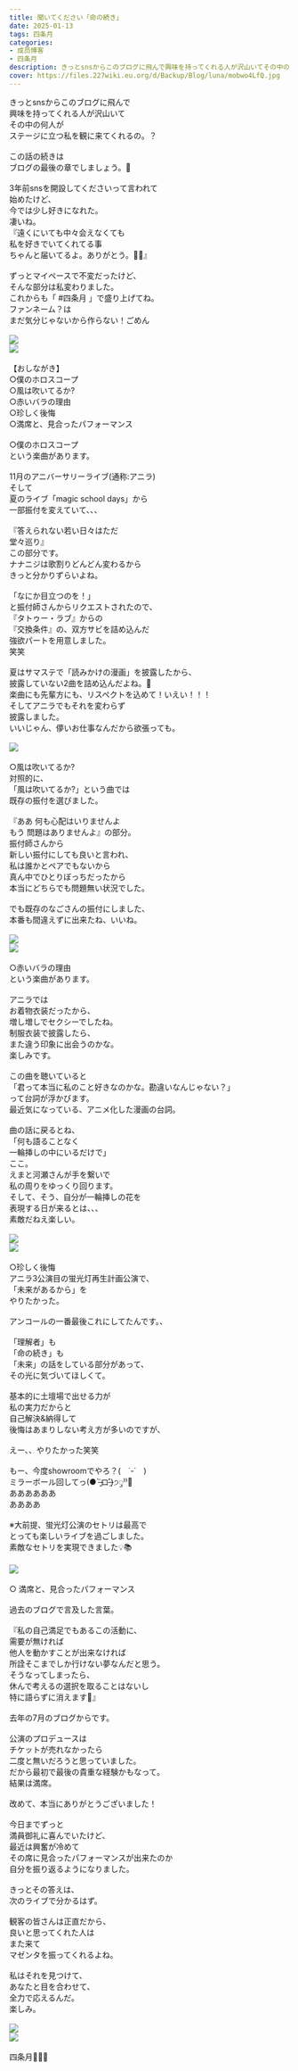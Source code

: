 ```yaml
---
title: 聞いてください「命の続き」
date: 2025-01-13
tags: 四条月
categories: 
- 成员博客
- 四条月
description: きっとsnsからこのブログに飛んで興味を持ってくれる人が沢山いてその中の何人がステージに立つ私を観に来てくれるの。？この話の続きはブログの最後の章でしましょう。🐌3年前snsを開設してくださいって言われて...
cover: https://files.227wiki.eu.org/d/Backup/Blog/luna/mobwo4LfQ.jpg 
---
```

<div class="blog_detail__main">
<p>きっとsnsからこのブログに飛んで<br/>興味を持ってくれる人が沢山いて<br/>その中の何人が<br/>ステージに立つ私を観に来てくれるの。？<br/><br/>この話の続きは<br/>ブログの最後の章でしましょう。🐌<br/><br/>3年前snsを開設してくださいって言われて<br/>始めたけど、<br/>今では少し好きになれた。<br/>凄いね。<br/>『遠くにいても中々会えなくても<br/>私を好きでいてくれてる事<br/>ちゃんと届いてるよ。ありがとう。💐💌』<br/><br/>ずっとマイペースで不変だったけど、<br/>そんな部分は私変わりました。<br/>これからも「 #四条月 」で盛り上げてね。<br/>ファンネーム？は<br/>まだ気分じゃないから作らない！ごめん<br/><br/><img src="https://files.227wiki.eu.org/d/Backup/Blog/luna/mobwo4LfQ.jpg"><br/><img src="https://files.227wiki.eu.org/d/Backup/Blog/luna/mobTetTPg.jpg"><br/><br/>【おしながき】<br/>○僕のホロスコープ<br/>○風は吹いてるか?<br/>○赤いバラの理由<br/>○珍しく後悔<br/>○満席と、見合ったパフォーマンス<br/><br/>○僕のホロスコープ<br/>という楽曲があります。<br/><br/>11月のアニバーサリーライブ(通称:アニラ)<br/>そして<br/>夏のライブ「magic school days」から<br/>一部振付を変えていて、、、<br/><br/>『答えられない若い日々はただ<br/>堂々巡り』<br/>この部分です。<br/>ナナニジは歌割りどんどん変わるから<br/>きっと分かりずらいよね。<br/><br/>「なにか目立つのを！」<br/>と振付師さんからリクエストされたので、<br/>『タトゥー・ラブ』からの<br/>『交換条件』の、双方サビを詰め込んだ<br/>強欲パートを用意しました。<br/>笑笑<br/><br/>夏はサマステで「読みかけの漫画」を披露したから、<br/>披露していない2曲を詰め込んだよね。🍬<br/>楽曲にも先輩方にも、リスペクトを込めて！いえい！！！<br/>そしてアニラでもそれを変わらず<br/>披露しました。<br/>いいじゃん、儚いお仕事なんだから欲張っても。<br/><br/><img src="https://files.227wiki.eu.org/d/Backup/Blog/luna/mobcOYyfs.jpg"><br/><br/>○風は吹いてるか?<br/>対照的に、<br/>「風は吹いてるか?」という曲では<br/>既存の振付を選びました。<br/><br/>『ああ 何も心配はいりませんよ<br/>もう 問題はありませんよ』の部分。<br/>振付師さんから<br/>新しい振付にしても良いと言われ、<br/>私は誰かとペアでもないから<br/>真ん中でひとりぼっちだったから<br/>本当にどちらでも問題無い状況でした。<br/><br/>でも既存のなごさんの振付にしました、<br/>本番も間違えずに出来たね、いいね。<br/><br/><img src="https://files.227wiki.eu.org/d/Backup/Blog/luna/mobRVzeIM.jpg"><br/><img src="https://files.227wiki.eu.org/d/Backup/Blog/luna/mobZKXmtC.jpg"><br/><br/>○赤いバラの理由<br/>という楽曲があります。<br/><br/>アニラでは<br/>お着物衣装だったから、<br/>増し増しでセクシーでしたね。<br/>制服衣装で披露したら、<br/>また違う印象に出会うのかな。<br/>楽しみです。<br/><br/>この曲を聴いていると<br/>「君って本当に私のこと好きなのかな。勘違いなんじゃない？」<br/>って台詞が浮かびます。<br/>最近気になっている、アニメ化した漫画の台詞。<br/><br/>曲の話に戻るとね、<br/>「何も語ることなく<br/>一輪挿しの中にいるだけで」<br/>ここ。<br/>えまと河瀬さんが手を繋いで<br/>私の周りをゆっくり回ります。<br/>そして、そう、自分が一輪挿しの花を<br/>表現する日が来るとは、、、<br/>素敵だねえ楽しい。<br/><br/><img src="https://files.227wiki.eu.org/d/Backup/Blog/luna/mobkOBicB.jpg"><br/><img src="https://files.227wiki.eu.org/d/Backup/Blog/luna/moboG2X45.jpg"><br/><br/>○珍しく後悔<br/>アニラ3公演目の蛍光灯再生計画公演で、<br/>「未来があるから」を<br/>やりたかった。<br/><br/>アンコールの一番最後これにしてたんです。、<br/><br/>「理解者」も<br/>「命の続き」も<br/>「未来」の話をしている部分があって、<br/>その光に気づいてほしくて。<br/><br/>基本的に土壇場で出せる力が<br/>私の実力だからと<br/>自己解決&amp;納得して<br/>後悔はあまりしない考え方が多いのですが、<br/><br/>えー、、やりたかった笑笑<br/><br/>もー、今度showroomでやろ？(　˙-˙　)<br/>ミラーボール回してっ(● ˃̶͈̀ロ˂̶͈́)੭ꠥ⁾⁾🪩<br/>ああああああ<br/>ああああ<br/><br/>※大前提、蛍光灯公演のセトリは最高で<br/>とっても楽しいライブを過ごしました。<br/>素敵なセトリを実現できました💡📚<br/><br/><img src="https://files.227wiki.eu.org/d/Backup/Blog/luna/mobeOPXnM.jpg"><br/><br/>○ 満席と、見合ったパフォーマンス<br/><br/>過去のブログで言及した言葉。<br/><br/>『私の自己満足でもあるこの活動に、<br/>需要が無ければ<br/>他人を動かすことが出来なければ<br/>所詮そこまでしか行けない夢なんだと思う。<br/>そうなってしまったら、<br/>休んで考えるの選択を取ることはないし<br/>特に語らずに消えます🫧』<br/><br/>去年の7月のブログからです。<br/><br/>公演のプロデュースは<br/>チケットが売れなかったら<br/>二度と無いだろうと思っていました。<br/>だから最初で最後の貴重な経験かもなって。<br/>結果は満席。<br/><br/>改めて、本当にありがとうございました！<br/><br/>今日までずっと<br/>満員御礼に喜んでいたけど、<br/>最近は興奮が冷めて<br/>その席に見合ったパフォーマンスが出来たのか<br/>自分を振り返るようになりました。<br/><br/>きっとその答えは、<br/>次のライブで分かるはず。<br/><br/>観客の皆さんは正直だから、<br/>良いと思ってくれた人は<br/>また来て<br/>マゼンタを振ってくれるよね。<br/><br/>私はそれを見つけて、<br/>あなたと目を合わせて、<br/>全力で応えるんだ。<br/>楽しみ。<br/><br/><img src="https://files.227wiki.eu.org/d/Backup/Blog/luna/mobqQNMNr.jpg"><br/><img src="https://files.227wiki.eu.org/d/Backup/Blog/luna/mobtxQh6Y.jpg"><br/><br/>四条月🌙💜🩷</img></img></img></img></img></img></img></img></img></img></p>
<!--twitter-->

<!--//twitter-->
</div>